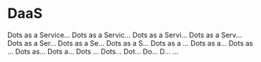 # DaaS

Dots as a Service...
Dots as a Servic...
Dots as a Servi...
Dots as a Serv...
Dots as a Ser...
Dots as a Se...
Dots as a S...
Dots as a ...
Dots as a...
Dots as ...
Dots as...
Dots a...
Dots ...
Dots...
Dot...
Do...
D...
...
